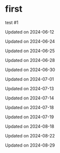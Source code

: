 # first

test
#1


Updated on 2024-06-12

Updated on 2024-06-24

Updated on 2024-06-25

Updated on 2024-06-28

Updated on 2024-06-30

Updated on 2024-07-01

Updated on 2024-07-13

Updated on 2024-07-14

Updated on 2024-07-18

Updated on 2024-07-19

Updated on 2024-08-18

Updated on 2024-08-22

Updated on 2024-08-29